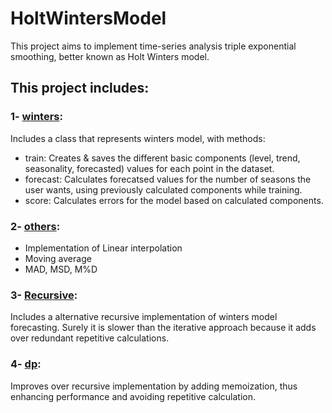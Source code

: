 # HoltWintersModel
This project aims to implement time-series analysis triple exponential smoothing, better known as Holt Winters model.

## This project includes:
### 1- [winters](./winters.py):
Includes a class that represents winters model, with methods:
- train: Creates & saves the different basic components (level, trend, seasonality, forecasted) values for each point in the dataset.
- forecast: Calculates forecatsed values for the number of seasons the user wants, using previously calculated components while training.
- score: Calculates errors for the model based on calculated components.


### 2- [others](./others.py):
- Implementation of Linear interpolation
- Moving average
- MAD, MSD, M%D

### 3- [Recursive](./recursive.py):
Includes a alternative recursive implementation of winters model forecasting. Surely it is slower than the iterative approach because it adds over redundant repetitive calculations.

### 4- [dp](./dp.py):
Improves over recursive implementation by adding memoization, thus enhancing performance and avoiding repetitive calculation.